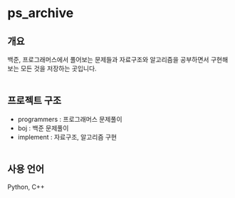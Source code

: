 # ps_archive

## 개요
백준, 프로그래머스에서 풀어보는 문제들과 자료구조와 알고리즘을 공부하면서 구현해보는 모든 것을 저장하는 곳입니다. <br><br>

## 프로젝트 구조
- programmers : 프로그래머스 문제풀이
- boj : 백준 문제풀이
- implement : 자료구조, 알고리즘 구현
<br><br>


## 사용 언어
Python, C++ 



